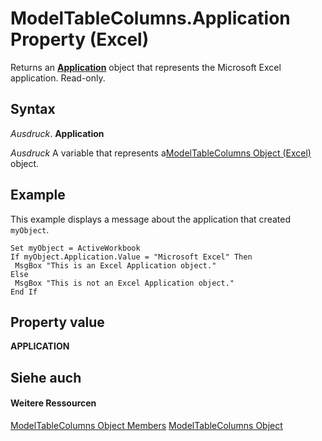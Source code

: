 
# ModelTableColumns.Application Property (Excel)

Returns an  **[Application](19b73597-5cf9-4f56-8227-b5211f657f6f.md)** object that represents the Microsoft Excel application. Read-only.


## Syntax

 _Ausdruck_. **Application**

 _Ausdruck_ A variable that represents a[ModelTableColumns Object (Excel)](6f7a0fcd-7e78-8c90-a3a1-058c803b2ee0.md) object.


## Example

This example displays a message about the application that created  `myObject`.


```
Set myObject = ActiveWorkbook 
If myObject.Application.Value = "Microsoft Excel" Then 
 MsgBox "This is an Excel Application object." 
Else 
 MsgBox "This is not an Excel Application object." 
End If
```


## Property value

 **APPLICATION**


## Siehe auch


#### Weitere Ressourcen


[ModelTableColumns Object Members](http://msdn.microsoft.com/library/d89a8782-e0f0-215b-cd0f-1fe9b6014c19%28Office.15%29.aspx)
[ModelTableColumns Object](6f7a0fcd-7e78-8c90-a3a1-058c803b2ee0.md)